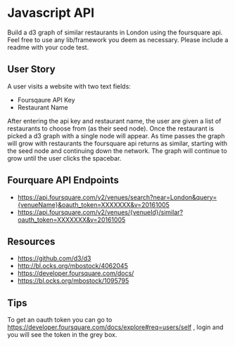 # Javascript API
Build a d3 graph of similar restaurants in London using the foursquare api. Feel free to use any lib/framework you deem as necessary. Please include a readme with your code test.

## User Story
A user visits a website with two text fields: 
- Foursqaure API Key
- Restaurant Name

After entering the api key and restaurant name, the user are given a list of restaurants to choose from (as their seed node). Once the restaurant is picked a d3 graph with a single node will appear. As time passes the graph will grow with restaurants the foursquare api returns as similar, starting with the seed node and continuing down the network. The graph will continue to grow until the user clicks the spacebar.

## Fourquare API Endpoints
- https://api.foursquare.com/v2/venues/search?near=London&query={venueName}&oauth_token=XXXXXXX&v=20161005
- https://api.foursquare.com/v2/venues/{venueId}/similar?oauth_token=XXXXXXX&v=20161005

## Resources
- https://github.com/d3/d3
- http://bl.ocks.org/mbostock/4062045
- https://developer.foursquare.com/docs/
- https://bl.ocks.org/mbostock/1095795


## Tips
To get an oauth token you can go to https://developer.foursquare.com/docs/explore#req=users/self , login and you will see the token in the grey box.
